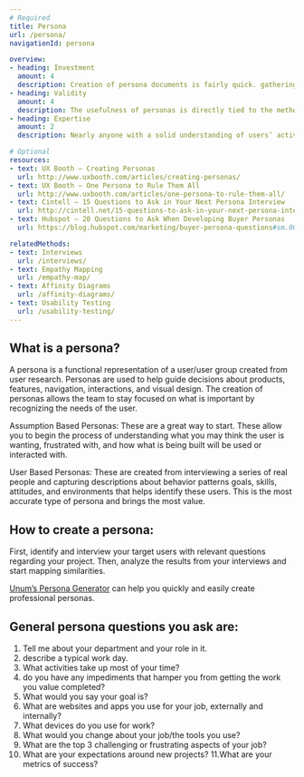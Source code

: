 ```yaml
---
# Required
title: Persona
url: /persona/
navigationId: persona

overview: 
- heading: Investment
  amount: 4
  description: Creation of persona documents is fairly quick. gathering a solid understanding of your end user is what takes time. Many other research methods can be utilized to gather information that ultimately ends up in a Persona.
- heading: Validity
  amount: 4
  description: The usefulness of personas is directly tied to the methods used to create them. If based primarily on assumptions, they can be lacking compared to those created based on results pulled directly from interactions with users. When done correctly, personas are powerful tools that are critical to content strategy and design.
- heading: Expertise
  amount: 2
  description: Nearly anyone with a solid understanding of users’ activities, thoughts, and expectations can make a persona. unum’s persona generator makes persona creation even easier.

# Optional
resources:
- text: UX Booth – Creating Personas
  url: http://www.uxbooth.com/articles/creating-personas/
- text: UX Booth – One Persona to Rule Them All
  url: http://www.uxbooth.com/articles/one-persona-to-rule-them-all/
- text: Cintell – 15 Questions to Ask in Your Next Persona Interview
  url: http://cintell.net/15-questions-to-ask-in-your-next-persona-interview/
- text: Hubspot – 20 Questions to Ask When Developing Buyer Personas
  url: https://blog.hubspot.com/marketing/buyer-persona-questions#sm.0000u02pf9t2uf97scm27z2eqprqy

relatedMethods:
- text: Interviews
  url: /interviews/
- text: Empathy Mapping
  url: /empathy-map/
- text: Affinity Diagrams
  url: /affinity-diagrams/
- text: Usability Testing
  url: /usability-testing/
---
```


## What is a persona?

A persona is a functional representation of a user/user group created from user research. Personas are used to help guide decisions about products, features, navigation, interactions, and visual design. The creation of personas allows the team to stay focused on what is important by recognizing the needs of the user. 

Assumption Based Personas: These are a great way to start. These allow you to begin the process of understanding what you may think the user is wanting, frustrated with, and how what is being built will be used or interacted with.

User Based Personas: These are created from interviewing a series of real people and capturing descriptions about behavior patterns goals, skills, attitudes, and environments that helps identify these users. This is the most accurate type of persona and brings the most value.

## How to create a persona:

First, identify and interview your target users with relevant questions regarding your project. Then, analyze the results from your interviews and start mapping similarities.

[Unum’s Persona Generator](persona.unumux.com) can help you quickly and easily create professional personas.

## General persona questions you ask are:

1. Tell me about your department and your role in it.
2. describe a typical work day.
3. What activities take up most of your time?
4. do you have any impediments that hamper you from getting the work you value completed?
5. What would you say your goal is?
6. What are websites and apps you use for your job, externally and internally?
7. What devices do you use for work?
8. What would you change about your job/the tools you use?
9. What are the top 3 challenging or frustrating aspects of your job?
10. What are your expectations around new projects?
11.What are your metrics of success?